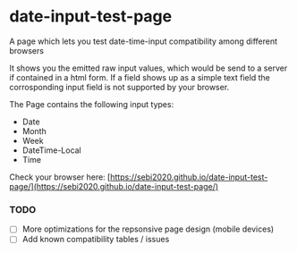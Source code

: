 # date-input-test-page
A page which lets you test date-time-input compatibility among different browsers

It shows you the emitted raw input values, which would be send to a server if contained in a html form.
If a field shows up as a simple text field the corrosponding input field is not supported by your browser.

The Page contains the following input types:
* Date
* Month
* Week
* DateTime-Local
* Time

Check your browser here: [https://sebi2020.github.io/date-input-test-page/](https://sebi2020.github.io/date-input-test-page/)

### TODO
* [ ] More optimizations for the repsonsive page design (mobile devices)
* [ ] Add known compatibility tables / issues
